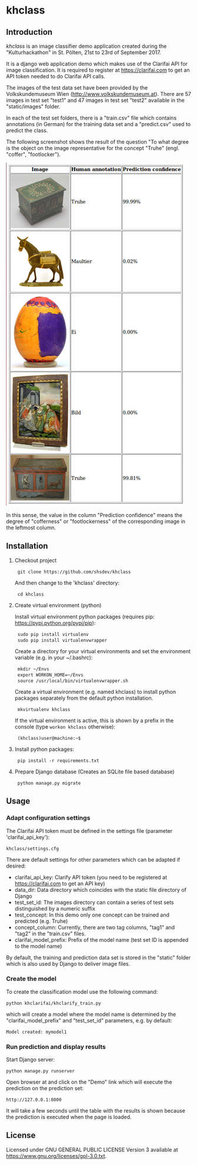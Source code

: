 # khclass

## Introduction

*khclass* is an image classifier demo application created during the "Kulturhackathon" in St. Pölten, 21st to 23rd of September 2017.
 
It is a django web application demo which makes use of the Clarifai API for image classification. It is required to register at
https://clarifai.com to get an API token needed to do Clarifai API calls.

The images of the test data set have been provided by the Volkskundemuseum Wien (http://www.volkskundemuseum.at). There are 57 images 
in test set "test1" and 47 images in test set "test2" available in the "static/images" folder.

In each of the test set folders, there is a "train.csv" file which contains annotations (in German) for the training data set and a 
"predict.csv" used to predict the class. 

The following screenshot shows the result of the question "To what degree is the object on the image representative for the concept
"Truhe" (engl. "coffer", "footlocker").

![Api key authorization](docs/img/example.png)

In this sense, the value in the column "Prediction confidence" means the degree of "cofferness" or "footlockerness" of the corresponding 
image in the leftmost column.

## Installation

1. Checkout project

        git clone https://github.com/shsdev/khclass
        
    And then change to the 'khclass' directory:

        cd khclass
    
2. Create virtual environment (python)

    Install virtual environment python packages (requires pip: https://pypi.python.org/pypi/pip):

        sudo pip install virtualenv
        sudo pip install virtualenvwrapper

    Create a directory for your virtual environments and set the environment variable (e.g. in your ~/.bashrc):

        mkdir ~/Envs
        export WORKON_HOME=~/Envs
        source /usr/local/bin/virtualenvwrapper.sh

    Create a virtual environment (e.g. named khclass) to install python packages separately from the default python installation.
    
        mkvirtualenv khclass
        
    If the virtual environment is active, this is shown by a prefix in the console (type `workon khclass` otherwise):
    
        (khclass)user@machine:~$

4. Install python packages:

        pip install -r requirements.txt
        
5. Prepare Django database (Creates an SQLite file based database)

        python manage.py migrate

## Usage

### Adapt configuration settings

The Clarifai API token must be defined in the settings file (parameter 'clarifai_api_key'):

    khclass/settings.cfg
    
There are default settings for other parameters which can be adapted if desired:

* clarifai_api_key: Clarify API token (you need to be registered at https://clarifai.com to get an API key)
* data_dir: Data directory which coincides with the static file directory of Django
* test_set_id: The images directory can contain a series of test sets distinguished by a numeric suffix
* test_concept: In this demo only one concept can be trained and predicted (e.g. Truhe)
* concept_column: Currently, there are two tag columns, "tag1" and "tag2" in the "train.csv" files. 
* clarifai_model_prefix: Prefix of the model name (test set ID is appended to the model name)
    
By default, the training and prediction data set is stored in the "static" folder which is also used by Django to deliver image files.

### Create the model

To create the classification model use the following command:

    python khclarifai/khclarify_train.py
    
which will create a model where the model name is determined by the "clarifai_model_prefix" and "test_set_id" parameters, e.g. by default:

    Model created: mymodel1

### Run prediction and display results

Start Django server:

    python manage.py runserver
    
Open browser at and click on the "Demo" link which will execute the prediction on the prediction set:

    http://127.0.0.1:8000
    
It will take a few seconds until the table with the results is shown because the prediction is executed when the page is loaded.

## License

Licensed under GNU GENERAL PUBLIC LICENSE Version 3 available at https://www.gnu.org/licenses/gpl-3.0.txt.
